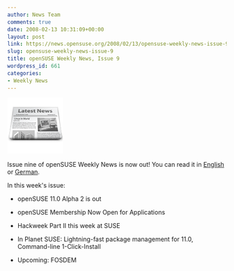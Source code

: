```yaml
---
author: News Team
comments: true
date: 2008-02-13 10:31:09+00:00
layout: post
link: https://news.opensuse.org/2008/02/13/opensuse-weekly-news-issue-9/
slug: opensuse-weekly-news-issue-9
title: openSUSE Weekly News, Issue 9
wordpress_id: 661
categories:
- Weekly News
---
```


![news](/wp-content/uploads/2007/11/knewsticker.png)

Issue nine of openSUSE Weekly News is now out! You can read it in [English](http://en.opensuse.org/OpenSUSE_Weekly_News/9) or [German](http://de.opensuse.org/OpenSUSE-Wochenschau/9).

In this week's issue:



	
  * openSUSE 11.0 Alpha 2 is out


	
  * openSUSE Membership Now Open for Applications


	
  * Hackweek Part II this week at SUSE


  * In Planet SUSE: Lightning-fast package management for 11.0, Command-line 1-Click-Install

	
  * Upcoming: FOSDEM 




